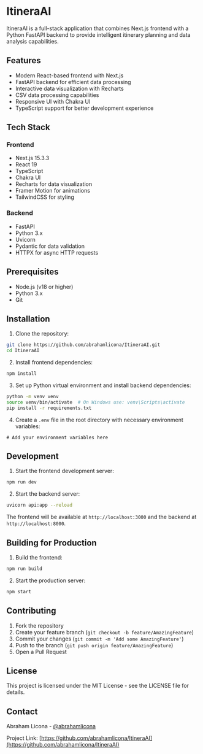 # ItineraAI

ItineraAI is a full-stack application that combines Next.js frontend with a Python FastAPI backend to provide intelligent itinerary planning and data analysis capabilities.

## Features

- Modern React-based frontend with Next.js
- FastAPI backend for efficient data processing
- Interactive data visualization with Recharts
- CSV data processing capabilities
- Responsive UI with Chakra UI
- TypeScript support for better development experience

## Tech Stack

### Frontend

- Next.js 15.3.3
- React 19
- TypeScript
- Chakra UI
- Recharts for data visualization
- Framer Motion for animations
- TailwindCSS for styling

### Backend

- FastAPI
- Python 3.x
- Uvicorn
- Pydantic for data validation
- HTTPX for async HTTP requests

## Prerequisites

- Node.js (v18 or higher)
- Python 3.x
- Git

## Installation

1. Clone the repository:

```bash
git clone https://github.com/abrahamlicona/ItineraAI.git
cd ItineraAI
```

2. Install frontend dependencies:

```bash
npm install
```

3. Set up Python virtual environment and install backend dependencies:

```bash
python -m venv venv
source venv/bin/activate  # On Windows use: venv\Scripts\activate
pip install -r requirements.txt
```

4. Create a `.env` file in the root directory with necessary environment variables:

```env
# Add your environment variables here
```

## Development

1. Start the frontend development server:

```bash
npm run dev
```

2. Start the backend server:

```bash
uvicorn api:app --reload
```

The frontend will be available at `http://localhost:3000` and the backend at `http://localhost:8000`.

## Building for Production

1. Build the frontend:

```bash
npm run build
```

2. Start the production server:

```bash
npm start
```

## Contributing

1. Fork the repository
2. Create your feature branch (`git checkout -b feature/AmazingFeature`)
3. Commit your changes (`git commit -m 'Add some AmazingFeature'`)
4. Push to the branch (`git push origin feature/AmazingFeature`)
5. Open a Pull Request

## License

This project is licensed under the MIT License - see the LICENSE file for details.

## Contact

Abraham Licona - [@abrahamlicona](https://github.com/abrahamlicona)

Project Link: [https://github.com/abrahamlicona/ItineraAI](https://github.com/abrahamlicona/ItineraAI)

